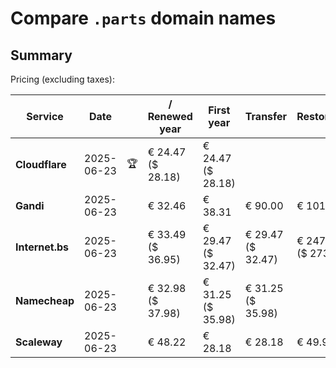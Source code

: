 # Compare `.parts` domain names

## Summary

Pricing (excluding taxes):

| Service | Date |  | / Renewed year | First year | Transfer | Restoration |
|--|--|--|--|--|--|--|
| **Cloudflare** | 2025-06-23 | 🏆 | € 24.47<br>($ 28.18) | € 24.47<br>($ 28.18) |  |  |
| **Gandi** | 2025-06-23 |  | € 32.46 | € 38.31 | € 90.00 | € 101.06 |
| **Internet.bs** | 2025-06-23 |  | € 33.49<br>($ 36.95) | € 29.47<br>($ 32.47) | € 29.47<br>($ 32.47) | € 247.89<br>($ 273.15) |
| **Namecheap** | 2025-06-23 |  | € 32.98<br>($ 37.98) | € 31.25<br>($ 35.98) | € 31.25<br>($ 35.98) |  |
| **Scaleway** | 2025-06-23 |  | € 48.22 | € 28.18 | € 28.18 | € 49.99 |
